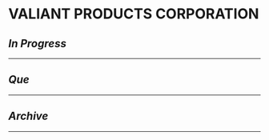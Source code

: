 # VALIANT PRODUCTS CORPORATION

## *In Progress*

--------------------

## *Que*

-----------------------------------
## *Archive*

-----------------------------------

